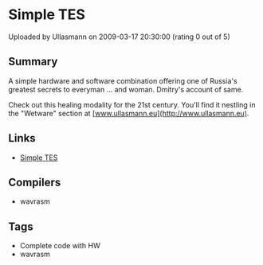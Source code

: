 # Simple TES

Uploaded by Ullasmann on 2009-03-17 20:30:00 (rating 0 out of 5)

## Summary

A simple hardware and software combination offering one of Russia's greatest secrets to everyman ... and woman. Dmitry's account of same.  

Check out this healing modality for the 21st century. You'll find it nestling in the "Wetware" section at [www.ullasmann.eu](http://www.ullasmann.eu).

## Links

- [Simple TES](http://www.ullasmann.eu)

## Compilers

- wavrasm

## Tags

- Complete code with HW
- wavrasm
